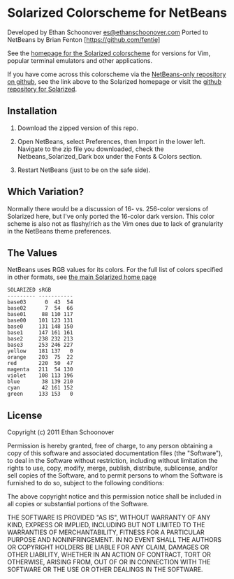 Solarized Colorscheme for NetBeans
==============================

Developed by Ethan Schoonover <es@ethanschoonover.com>
Ported to NetBeans by Brian Fenton [https://github.com/fentie]

See the [homepage for the Solarized colorscheme][solarized] for versions for 
Vim, popular terminal emulators and other applications.

If you have come across this colorscheme via the [NetBeans-only repository on 
github][netbeans-solarized-github], see the link above to the Solarized homepage or
visit the [github repository for Solarized][solarized-github].

[solarized]: http://ethanschoonover.com/solarized
[solarized-github]: https://github.com/altercation/solarized
[netbeans-solarized-github]: https://github.com/altercation/netbeans-colors-solarized

Installation
------------

1. Download the zipped version of this repo.

2. Open NetBeans, select Preferences, then Import in the lower left. Navigate
   to the zip file you downloaded, check the Netbeans\_Solarized\_Dark box under
   the Fonts & Colors section. 

3. Restart NetBeans (just to be on the safe side). 

Which Variation?
----------------

Normally there would be a discussion of 16- vs. 256-color versions of Solarized
here, but I've only ported the 16-color dark version. This color scheme is also
not as flashy/rich as the Vim ones due to lack of granularity in the NetBeans
theme preferences.

The Values
----------

NetBeans uses RGB values for its colors. For the full list of colors specified in
other formats, see [the main Solarized home page][solarized]

    SOLARIZED sRGB
    --------- -----------
    base03      0  43  54
    base02      7  54  66
    base01     88 110 117
    base00    101 123 131
    base0     131 148 150
    base1     147 161 161
    base2     238 232 213
    base3     253 246 227
    yellow    181 137   0
    orange    203  75  22
    red       220  50  47
    magenta   211  54 130
    violet    108 113 196
    blue       38 139 210
    cyan       42 161 152
    green     133 153   0

License
-------
Copyright (c) 2011 Ethan Schoonover

Permission is hereby granted, free of charge, to any person obtaining a copy
of this software and associated documentation files (the "Software"), to deal
in the Software without restriction, including without limitation the rights
to use, copy, modify, merge, publish, distribute, sublicense, and/or sell
copies of the Software, and to permit persons to whom the Software is
furnished to do so, subject to the following conditions:

The above copyright notice and this permission notice shall be included in
all copies or substantial portions of the Software.

THE SOFTWARE IS PROVIDED "AS IS", WITHOUT WARRANTY OF ANY KIND, EXPRESS OR
IMPLIED, INCLUDING BUT NOT LIMITED TO THE WARRANTIES OF MERCHANTABILITY,
FITNESS FOR A PARTICULAR PURPOSE AND NONINFRINGEMENT. IN NO EVENT SHALL THE
AUTHORS OR COPYRIGHT HOLDERS BE LIABLE FOR ANY CLAIM, DAMAGES OR OTHER
LIABILITY, WHETHER IN AN ACTION OF CONTRACT, TORT OR OTHERWISE, ARISING FROM,
OUT OF OR IN CONNECTION WITH THE SOFTWARE OR THE USE OR OTHER DEALINGS IN
THE SOFTWARE.
